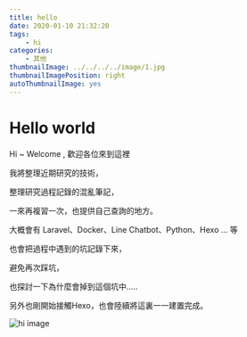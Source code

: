 ```yaml
---
title: hello
date: 2020-01-10 21:32:20
tags: 
    - hi
categories: 
    - 其他
thumbnailImage: ../../../../image/1.jpg
thumbnailImagePosition: right
autoThumbnailImage: yes
---
```


# Hello world

Hi ~ Welcome , 歡迎各位來到這裡

<!-- more -->

我將整理近期研究的技術，

整理研究過程記錄的混亂筆記，

一來再複習一次，也提供自己查詢的地方。

大概會有 Laravel、Docker、Line Chatbot、Python、Hexo ... 等

也會把過程中遇到的坑記錄下來，

避免再次踩坑，

也探討一下為什麼會掉到這個坑中.....

另外也剛開始接觸Hexo，也會陸續將這裏一一建置完成。

![hi image](../../../../image/1.jpg "image title")
